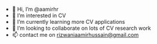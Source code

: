 - 👋 Hi, I’m @aamirhr
- 👀 I’m interested in CV
- 🌱 I’m currently learning more CV applications
- 💞️ I’m looking to collaborate on lots of CV research work
- 📫 contact me on rizwaniaamirhussain@gmail.com

<!---
aamirhr/aamirhr is a ✨ special ✨ repository because its `README.md` (this file) appears on your GitHub profile.
You can click the Preview link to take a look at your changes.
--->
